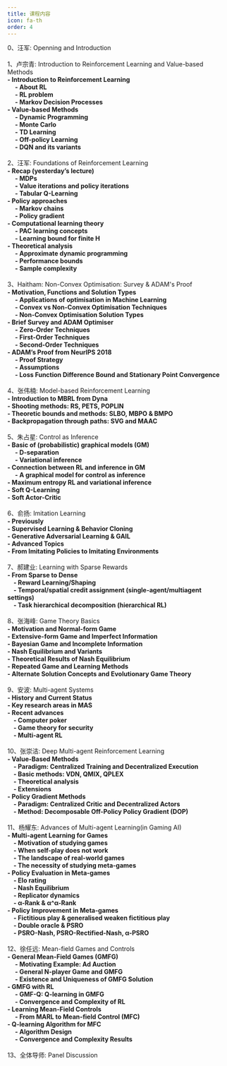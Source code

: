 ```yaml
--- 
title: 课程内容 
icon: fa-th 
order: 4 
---
```

<p style="text-align:justify; text-justify:inter-ideograph;color: black">

0、汪军: Openning and Introduction <br />
<br />
1、卢宗青: Introduction to Reinforcement Learning and Value-based Methods <br />
<b>- Introduction to Reinforcement Learning </b><br />
<b>    &emsp; - About RL </b><br />
<b>    &emsp; - RL problem </b><br />
<b>    &emsp; - Markov Decision Processes </b><br />
<b>- Value-based Methods </b><br />
<b>    &emsp; - Dynamic Programming </b><br />
<b>    &emsp; - Monte Carlo </b><br />
<b>    &emsp; - TD Learning </b><br />
<b>    &emsp; - Off-policy Learning </b><br />
<b>    &emsp; - DQN and its variants </b><br />
<br />
2、汪军: Foundations of Reinforcement Learning <br />
<b>- Recap (yesterday’s lecture) </b><br />
<b>    &emsp; - MDPs </b><br />
<b>    &emsp; - Value iterations and policy iterations </b><br />
<b>    &emsp; - Tabular Q-Learning </b><br />
<b>- Policy approaches </b><br />
<b>    &emsp; - Markov chains </b><br />
<b>    &emsp; - Policy gradient </b><br />
<b>- Computational learning theory </b><br />
<b>    &emsp; - PAC learning concepts </b><br />
<b>    &emsp; - Learning bound for finite H </b><br />
<b>- Theoretical analysis </b><br />
<b>    &emsp; - Approximate dynamic programming </b><br />
<b>    &emsp; - Performance bounds </b><br />
<b>    &emsp; - Sample complexity </b><br />
<br />
3、Haitham: Non-Convex Optimisation: Survey & ADAM's Proof <br />
<b>- Motivation, Functions and Solution Types </b><br />
<b>    &emsp; - Applications of optimisation in Machine Learning </b><br />
<b>    &emsp; - Convex vs Non-Convex Optimisation Techniques </b><br />
<b>    &emsp; - Non-Convex Optimisation Solution Types </b><br />
<b>- Brief Survey and ADAM Optimiser </b><br />
<b>    &emsp; - Zero-Order Techniques </b><br />
<b>    &emsp; - First-Order Techniques </b><br />
<b>    &emsp; - Second-Order Techniques </b><br />
<b>- ADAM’s Proof from NeurIPS 2018 </b><br />
<b>    &emsp; - Proof Strategy </b><br />
<b>    &emsp; - Assumptions </b><br />
<b>    &emsp; - Loss Function Difference Bound and Stationary Point Convergence </b><br />
<br />
4、张伟楠: Model-based Reinforcement Learning <br />
<b>- Introduction to MBRL from Dyna </b><br />
<b>- Shooting methods: RS, PETS, POPLIN </b><br />
<b>- Theoretic bounds and methods: SLBO, MBPO & BMPO </b><br />
<b>- Backpropagation through paths: SVG and MAAC </b><br />
<br />
5、朱占星: Control as Inference  <br />
<b>- Basic of (probabilistic) graphical models (GM) </b><br />
<b>    &emsp; - D-separation </b><br />
<b>    &emsp; - Variational inference </b><br />
<b>- Connection between RL and inference in GM </b><br />
<b>    &emsp; - A graphical model for control as inference </b><br />
<b>- Maximum entropy RL and variational inference  </b><br />
<b>- Soft Q-Learning </b><br />
<b>- Soft Actor-Critic </b><br />
<br />
6、俞扬: Imitation Learning <br />
<b>- Previously </b><br />
<b>- Supervised Learning & Behavior Cloning </b><br />
<b>- Generative Adversarial Learning & GAIL </b><br />
<b>- Advanced Topics </b><br />
<b>- From Imitating Policies to Imitating Environments </b><br />
<br />
7、郝建业: Learning with Sparse Rewards <br />
<b>- From Sparse to Dense </b><br />
<b>    &emsp;- Reward Learning/Shaping </b><br />
<b>    &emsp;- Temporal/spatial credit assignment (single-agent/multiagent settings) </b><br />
<b>    &emsp;- Task hierarchical decomposition (hierarchical RL) </b><br />
<br />
8、张海峰: Game Theory Basics  <br />
<b>- Motivation and Normal-form Game </b><br />
<b>- Extensive-form Game and Imperfect Information </b><br />
<b>- Bayesian Game and Incomplete Information </b><br />
<b>- Nash Equilibrium and Variants </b><br />
<b>- Theoretical Results of Nash Equilibrium </b><br />
<b>- Repeated Game and Learning Methods </b><br />
<b>- Alternate Solution Concepts and Evolutionary Game Theory </b><br />
<br />
9、安波: Multi-agent Systems  <br />
<b>- History and Current Status </b><br />
<b>- Key research areas in MAS </b><br />
<b>- Recent advances </b><br />
<b>    &emsp;- Computer poker </b><br />
<b>    &emsp;- Game theory for security </b><br />
<b>    &emsp;- Multi-agent RL </b><br />
<br />
10、张崇洁: Deep Multi-agent Reinforcement Learning<br />
<b>- Value-Based Methods </b><br />
<b>    &emsp;- Paradigm: Centralized Training and Decentralized Execution </b><br />
<b>    &emsp;- Basic methods: VDN, QMIX, QPLEX </b><br />
<b>    &emsp;- Theoretical analysis </b><br />
<b>    &emsp;- Extensions </b><br />
<b>- Policy Gradient Methods </b><br />
<b>    &emsp;- Paradigm: Centralized Critic and Decentralized Actors </b><br />
<b>    &emsp;- Method: Decomposable Off-Policy Policy Gradient (DOP) </b><br />
<br />
11、杨耀东: Advances of Multi-agent Learning(in Gaming AI) <br />
<b>- Multi-agent Learning for Games </b><br />
<b>    &emsp;- Motivation of studying games </b><br />
<b>    &emsp;- When self-play does not work </b><br />
<b>    &emsp;- The landscape of real-world games </b><br />
<b>    &emsp;- The necessity of studying meta-games </b><br />
<b>- Policy Evaluation in Meta-games </b><br />
<b>    &emsp;- Elo rating </b><br />
<b>    &emsp;- Nash Equilibrium  </b><br />
<b>    &emsp;- Replicator dynamics </b><br />
<b>    &emsp;- α-Rank & α^α-Rank </b><br />
<b>- Policy Improvement in Meta-games </b><br />
<b>    &emsp;- Fictitious play & generalised weaken fictitious play </b><br />
<b>    &emsp;- Double oracle & PSRO </b><br />
<b>    &emsp;- PSRO-Nash, PSRO-Rectified-Nash, α-PSRO </b><br />
<br />
12、徐任远: Mean-field Games and Controls <br />
<b>- General Mean-Field Games (GMFG)  </b><br />
<b>    &emsp; - Motivating Example: Ad Auction  </b><br />
<b>    &emsp; - General N-player Game and GMFG  </b><br />
<b>    &emsp; - Existence and Uniqueness of GMFG Solution  </b><br />
<b>- GMFG with RL  </b><br />
<b>    &emsp; - GMF-Q: Q-learning in GMFG </b><br />
<b>    &emsp; - Convergence and Complexity of RL  </b><br />
<b>- Learning Mean-Field Controls  </b><br />
<b>    &emsp; - From MARL to Mean-field Control (MFC)  </b><br />
<b>- Q-learning Algorithm for MFC   </b><br />
<b>    &emsp; - Algorithm Design  </b><br />
<b>    &emsp; - Convergence and Complexity Results  </b><br />
<br />
13、全体导师: Panel Discussion <br />
<br />
</p>
